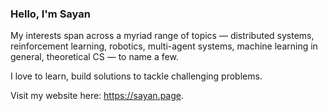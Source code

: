 ### Hello, I'm Sayan

My interests span across a myriad range of topics — distributed systems, reinforcement learning, robotics, multi-agent systems, machine learning in general, theoretical CS — to name a few.

I love to learn, build solutions to tackle challenging problems.

Visit my website here: https://sayan.page.
